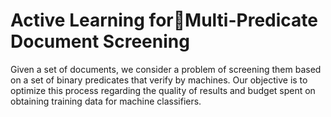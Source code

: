 # Active Learning forMulti-Predicate Document Screening

Given a set of documents, we consider a problem of screening them based on a set of binary predicates that verify by machines. Our objective is to optimize this process regarding the quality of results and budget spent on obtaining training data for machine classifiers.
